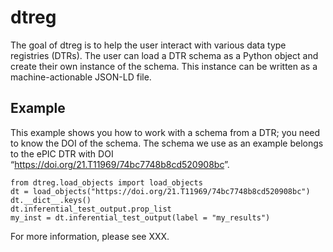 # dtreg
The goal of dtreg is to help the user interact with various data type registries (DTRs). 
The user can load a DTR schema as a Python object and create their own instance of the schema. 
This instance can be written as a machine-actionable JSON-LD file.
## Example

This example shows you how to work with a schema from a DTR; you need to
know the DOI of the schema. The schema we use as an example belongs to
the ePIC DTR with DOI
“<https://doi.org/21.T11969/74bc7748b8cd520908bc>”.

```{python}
from dtreg.load_objects import load_objects
dt = load_objects("https://doi.org/21.T11969/74bc7748b8cd520908bc")
dt.__dict__.keys() 
dt.inferential_test_output.prop_list 
my_inst = dt.inferential_test_output(label = "my_results")
```
For more information, please see XXX.